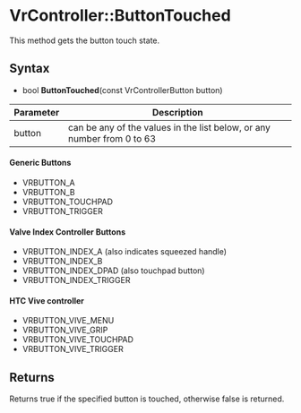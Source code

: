 # VrController::ButtonTouched

This method gets the button touch state.

## Syntax

- bool **ButtonTouched**(const VrControllerButton button)

| Parameter | Description |
|---|---|
| button | can be any of the values in the list below, or any number from 0 to 63 |

#### Generic Buttons
- VRBUTTON_A
- VRBUTTON_B
- VRBUTTON_TOUCHPAD
- VRBUTTON_TRIGGER

#### Valve Index Controller Buttons
- VRBUTTON_INDEX_A (also indicates squeezed handle)
- VRBUTTON_INDEX_B
- VRBUTTON_INDEX_DPAD (also touchpad button)
- VRBUTTON_INDEX_TRIGGER

#### HTC Vive controller
- VRBUTTON_VIVE_MENU
- VRBUTTON_VIVE_GRIP
- VRBUTTON_VIVE_TOUCHPAD
- VRBUTTON_VIVE_TRIGGER

## Returns

Returns true if the specified button is touched, otherwise false is returned.
